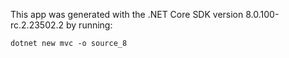 This app was generated with the .NET Core SDK version 8.0.100-rc.2.23502.2 by running:
```
dotnet new mvc -o source_8
```
